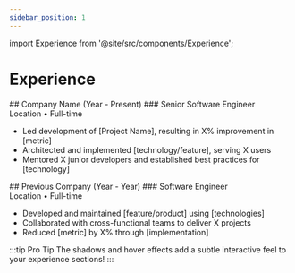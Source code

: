 ```yaml
---
sidebar_position: 1
---
```


import Experience from '@site/src/components/Experience';

# Experience

<Experience>
  ## Company Name (Year - Present)
  ### Senior Software Engineer
  <div className="job-location">Location • Full-time</div>

  - Led development of [Project Name], resulting in X% improvement in [metric]
  - Architected and implemented [technology/feature], serving X users
  - Mentored X junior developers and established best practices for [technology]
</Experience>

<Experience>
  ## Previous Company (Year - Year)
  ### Software Engineer
  <div className="job-location">Location • Full-time</div>

  - Developed and maintained [feature/product] using [technologies]
  - Collaborated with cross-functional teams to deliver X projects
  - Reduced [metric] by X% through [implementation]
</Experience>

:::tip Pro Tip
The shadows and hover effects add a subtle interactive feel to your experience sections!
:::